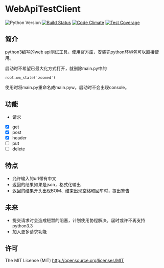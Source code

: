 # WebApiTestClient

<!-- BADGES/ -->
![Python Version](https://img.shields.io/badge/python-3.3%2C%203.4%2C%203.5-blue.svg)
[![Build Status](https://travis-ci.org/dzcdzcdzcdzc/WebApiTestClient.svg?branch=master)](https://travis-ci.org/dzcdzcdzcdzc/WebApiTestClient)
[![Code Climate](https://codeclimate.com/github/dzcdzcdzcdzc/WebApiTestClient/badges/gpa.svg)](https://codeclimate.com/github/dzcdzcdzcdzc/WebApiTestClient)
[![Test Coverage](https://codeclimate.com/github/dzcdzcdzcdzc/WebApiTestClient/badges/coverage.svg)](https://codeclimate.com/github/dzcdzcdzcdzc/WebApiTestClient/coverage)
<!-- /BADGES -->
## 简介
python3编写的web api测试工具。使用官方库，安装完python环境包可以直接使用。

启动时不希望已最大化方式打开，就删除main.py中的

    root.wm_state('zoomed')

使用时将main.py重命名成main.pyw，启动时不会出现console。

## 功能
- 请求
 - [X] get
 - [X] post
 - [X] header
 - [ ] put
 - [ ] delete

## 特点
- 允许输入的url带有中文
- 返回的结果如果是json，格式化输出
- 返回的结果开头出现BOM、结束出现空格和回车时，提出警告

## 未来
- 提交请求时会造成短暂的阻塞，计划使用协程解决。届时或许不再支持python3.3
- 加入更多请求功能

## 许可
The MIT License (MIT) http://opensource.org/licenses/MIT
